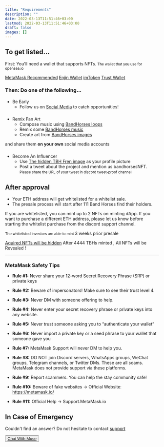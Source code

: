 ```yaml
---
title: "Requirements"
description: ""
date: 2022-03-13T11:51:46+03:00
lastmod: 2022-03-13T11:51:46+03:00
draft: false
images: []
---
```


<div class="card">

<h2 class="card-title">To get listed...</h2>

<div class="card-body">

First: You'll need a wallet that supports NFTs. <small class="text-muted">The wallet that you use for opensea.io</small>

<div class="list-group">
  <a href="https://metamask.io/" target="_blank" class="list-group-item list-group-item-action">MetaMask <span class="badge bg-primary rounded-pill">Recommended</span></a>
  <a href="https://enjin.io/products/wallet" target="_blank" class="list-group-item list-group-item-action">Enjin Wallet</a>
  <a href="https://www.token.im/" target="_blank" class="list-group-item list-group-item-action">imToken</a>
  <a href="https://trustwallet.com/" target="_blank" class="list-group-item list-group-item-action">Trust Wallet</a>
</div>

### Then: Do one of the following...

#### <i class="bi bi-alarm-fill"></i>

* Be Early
  * Follow us on [Social Media](https://links.bandhorses.com) to catch opportunities!

### <i class="bi bi-brush-fill"></i>

* Remix Fan Art
  * Compose music using  [BandHorses loops](/brand/#musics)
  * Remix some [BandHorses music](/brand/#musics)
  * Create art from [BandHorses images](/brand/#tbnh-brand-assets)

and share them **on your own** social media accounts <i class="bi bi-instagram"></i> <i class="bi bi-twitter"></i> <i class="bi bi-youtube"></i> <i class="bi bi-pinterest"></i> <i class="bi bi-vimeo"></i>

### <i class="bi bi-twitter"></i>

* Become An Influencer
  * Use [The hidden TBH Fren image](/brand/#tbnh-brand-assets) as your profile picture
  * Post a tweet about the project and mention us bandhorsesNFT. <small class="text-muted">Please share the URL of your tweet in discord tweet-proof channel</small>

</div>
</div>

## After approval

* Your ETH address will get whitelisted for a whitelist sale.
* The presale process will start after 111 Band Horses find their holders.

If you are whitelisted, you can mint up to 2 NFTs on minting dApp. If you want to purchase a different ETH address, please let us know before starting the whitelist purchase from the discord support channel.

<small class="text-muted">The whitelisted investors are able to mint </small>3 weeks prior presale

<p ><a href="https://nftexplained.info/guide-to-nft-reveals-why-your-nft-looks-like-everyone-elses%ef%bf%bc/" rel="nofollow">Aquired NFTs will be hidden</a> After 4444 TBHs minted , All NFTs will be Revealed !</p>

---

### <i class="bi bi-exclamation-triangle-fill"></i> MetaMask Safety Tips

* **Rule #1:** Never share your 12-word Secret Recovery Phrase (SRP) or private keys

* **Rule #2:** Beware of impersonators! Make sure to see their trust level 4.

* **Rule #3:** Never DM with someone offering to help.
* **Rule #4:** Never enter your secret recovery phrase or private keys into any website.
* **Rule #5:** Never trust someone asking you to “authenticate your wallet”
* **Rule #6:** Never import a private key or a seed phrase to your wallet that someone gave you
* **Rule #7:** MetaMask Support will never DM to help you.
* **Rule #8:** DO NOT join Discord servers, WhatsApps groups, WeChat groups, Telegram channels, or Twitter DMs. These are all scams. MetaMask does not provide support via these platforms.
* **Rule #9:** Report scammers. You can help the stay community safe!
* **Rule #10:** Beware of fake websites → Official Website: https://metamask.io/
* **Rule #11:** Official Help → Support.MetaMask.io

## In Case of Emergency

Couldn't find an answer? Do not hesitate to contact [support](https://tawk.to/bandhorses)

<div class="d-grid">
  <button type="button" class="btn btn-info fs-4">
    <a href="https://tawk.to/bandhorses" target="_blank">Chat With Muse</a>
    </button>
</div>
